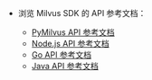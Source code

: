


- 浏览 Milvus SDK 的 API 参考文档：

  - [PyMilvus API 参考文档](/api-reference/pymilvus/v{{var.milvus_python_sdk_version}}/About.md)
  - [Node.js API 参考文档](/api-reference/node/v{{var.milvus_node_sdk_version}}/About.md)
  - [Go API 参考文档](/api-reference/go/v{{var.milvus_go_sdk_version}}/About.md)
  - [Java API 参考文档](/api-reference/java/v{{var.milvus_java_sdk_version}}/About.md)

